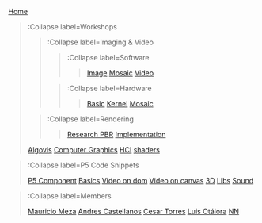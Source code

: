 [Home](/)

> :Collapse label=Workshops
> 
> > :Collapse label=Imaging & Video
> >
> > > :Collapse label=Software
> > > > [Image](/docs/workshops/imaging)
> > > > [Mosaic](/docs/workshops/ascii)
> > > > [Video](/docs/workshops/video)
> >
> > > :Collapse label=Hardware
> > > > [Basic](/docs/workshops/imaging-hardware)
> > > > [Kernel](/docs/workshops/kernel-hardware)
> > > > [Mosaic](/docs/workshops/photomosaic-hardware)
> 
> > :Collapse label=Rendering 
> > > [Research PBR](/docs/workshops/pbr)
> > > [Implementation](/docs/workshops/rendering) 
>
> [Algovis](/docs/workshops/algovis)
> [Computer Graphics](/docs/workshops/cg)
> [HCI](/docs/workshops/hci)
> [shaders](/docs/workshops/shaders)

> :Collapse label=P5 Code Snippets
> 
> [P5 Component](/docs/snippets/component)
> [Basics](/docs/snippets/basic)
> [Video on dom](/docs/snippets/video-dom)
> [Video on canvas](/docs/snippets/video-canvas)
> [3D](/docs/snippets/3d)
> [Libs](/docs/snippets/lib)
> [Sound](/docs/snippets/sound)

> :Collapse label=Members
> 
> [Mauricio Meza](/docs/members/mauricio-meza)
> [Andres Castellanos](/docs/members/afcastellanosn)
> [Cesar Torres](/docs/members/cesar-torres)
> [Luis Otálora](/docs/members/luis-otalora)
> [NN](/docs/members/nn)